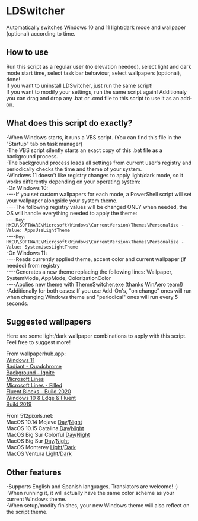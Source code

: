 # LDSwitcher
Automatically switches Windows 10 and 11 light/dark mode and wallpaper (optional) according to time.  
  
  
  
## How to use
Run this script as a regular user (no elevation needed), select light and dark mode start time, select task bar behaviour, select wallpapers (optional), done!  
If you want to uninstall LDSwitcher, just run the same script!  
If you want to modify your settings, run the same script again! 
Additionaly you can drag and drop any .bat or .cmd file to this script to use it as an add-on.  
  
  
  
## What does this script do exactly?
-When Windows starts, it runs a VBS script. (You can find this file in the "Startup" tab on task manager)  
-The VBS script silently starts an exact copy of this .bat file as a background process.  
-The background process loads all settings from current user's registry and periodically checks the time and theme of your system.  
-Windows 11 doesn't like registry changes to apply light/dark mode, so it works differently depending on your operating system:  
-On Windows 10:  
----If you set custom wallpapers for each mode, a PowerShell script will set your wallpaper alongside your system theme.  
----The following registry values will be changed ONLY when needed, the OS will handle everything needed to apply the theme:  
----<code>Key: HKCU\SOFTWARE\Microsoft\Windows\CurrentVersion\Themes\Personalize - Value: AppsUseLightTheme</code>  
----<code>Key: HKCU\SOFTWARE\Microsoft\Windows\CurrentVersion\Themes\Personalize - Value: SystemUsesLightTheme</code>  
-On Windows 11:  
----Reads currently applied theme, accent color and current wallpaper (if needed) from registry  
----Generates a new theme replacing the following lines: Wallpaper, SystemMode, AppMode, ColorizationColor  
----Applies new theme with ThemeSwitcher.exe (thanks WinAero team!)  
-Additionally for both cases: If you use Add-On's, "on change" ones will run when changing Windows theme and "periodical" ones will run every 5 seconds.  
  
  
  
## Suggested wallpapers
Here are some light/dark wallpaper combinations to apply with this script. Feel free to suggest more!  
  
From wallpaperhub.app:  
[Windows 11](https://wallpaperhub.app/wallpapers/9256)  
[Radiant - Quadchrome](https://wallpaperhub.app/wallpapers/8144)  
[Background - Ignite](https://wallpaperhub.app/wallpapers/7866)  
[Microsoft Lines](https://wallpaperhub.app/wallpapers/8653)  
[Microsoft Lines - Filled](https://wallpaperhub.app/wallpapers/8664)  
[Fluent Blocks - Build 2020](https://wallpaperhub.app/wallpapers/6598)  
[Windows 10 & Edge & Fluent](https://wallpaperhub.app/wallpapers/6562)  
[Build 2019](https://wallpaperhub.app/wallpapers/4072)  
  
From 512pixels.net:  
MacOS 10.14 Mojave [Day](https://512pixels.net/downloads/macos-wallpapers/10-14-Day.jpg)/[Night](https://512pixels.net/downloads/macos-wallpapers/10-14-Night.jpg)  
MacOS 10.15 Catalina [Day](https://512pixels.net/downloads/macos-wallpapers/10-15-Day.jpg)/[Night](https://512pixels.net/downloads/macos-wallpapers/10-15-Night.jpg)  
MacOS Big Sur Colorful [Day](https://512pixels.net/downloads/macos-wallpapers/11-0-Color-Day.jpg)/[Night](https://512pixels.net/downloads/macos-wallpapers/11-0-Big-Sur-Color-Night.jpg)  
MacOS Big Sur [Day](https://512pixels.net/downloads/macos-wallpapers/11-0-Day.jpg)/[Night](https://512pixels.net/downloads/macos-wallpapers/11-0-Night.jpg)  
MacOS Monterey [Light](https://512pixels.net/downloads/macos-wallpapers-6k/12-Light.jpg)/[Dark](https://512pixels.net/downloads/macos-wallpapers-6k/12-Dark.jpg)  
MacOS Ventura [Light](https://512pixels.net/downloads/macos-wallpapers-6k/13-Ventura-Light.jpg)/[Dark](https://512pixels.net/downloads/macos-wallpapers-6k/13-Ventura-Dark.jpg)  
  
  
  
## Other features
-Supports English and Spanish languages. Translators are welcome! :)  
-When running it, it will actually have the same color scheme as your current Windows theme.  
-When setup/modify finishes, your new Windows theme will also reflect on the script theme.  
